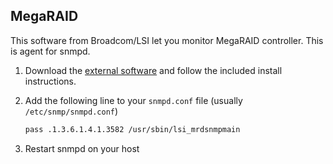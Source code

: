 ## MegaRAID

This software from Broadcom/LSI let you monitor MegaRAID controller.
This is agent for snmpd.

1. Download the [external software](https://docs.broadcom.com/docs/1211132411799) and follow the included install instructions.

2. Add the following line to your `snmpd.conf` file (usually `/etc/snmp/snmpd.conf`)

    ```bash
    pass .1.3.6.1.4.1.3582 /usr/sbin/lsi_mrdsnmpmain
    ```

3. Restart snmpd on your host




